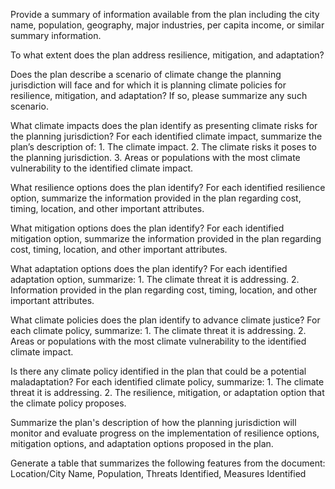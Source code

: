 Provide a summary of information available from the plan including the city name, population, geography, major industries, per capita income, or similar summary information.

To what extent does the plan address resilience, mitigation, and adaptation?

Does the plan describe a scenario of climate change the planning jurisdiction will face and for which it is planning climate policies for resilience, mitigation, and adaptation? If so, please summarize any such scenario.

What climate impacts does the plan identify as presenting climate risks for the planning jurisdiction? For each identified climate impact, summarize the plan’s description of: 1. The climate impact. 2. The climate risks it poses to the planning jurisdiction. 3. Areas or populations with the most climate vulnerability to the identified climate impact.

What resilience options does the plan identify? For each identified resilience option, summarize the information provided in the plan regarding cost, timing, location, and other important attributes.

What mitigation options does the plan identify? For each identified mitigation option, summarize the information provided in the plan regarding cost, timing, location, and other important attributes.

What adaptation options does the plan identify? For each identified adaptation option, summarize: 1. The climate threat it is addressing. 2. Information provided in the plan regarding cost, timing, location, and other important attributes.

What climate policies does the plan identify to advance climate justice? For each climate policy, summarize: 1. The climate threat it is addressing. 2. Areas or populations with the most climate vulnerability to the identified climate impact.

Is there any climate policy identified in the plan that could be a potential maladaptation? For each identified climate policy, summarize: 1. The climate threat it is addressing. 2. The resilience, mitigation, or adaptation option that the climate policy proposes.

Summarize the plan's description of how the planning jurisdiction will monitor and evaluate progress on the implementation of resilience options, mitigation options, and adaptation options proposed in the plan.

Generate a table that summarizes the following features from the document: Location/City Name, Population, Threats Identified, Measures Identified